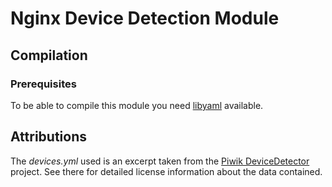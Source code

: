 # Nginx Device Detection Module


## Compilation

### Prerequisites

To be able to compile this module you need [libyaml](pyyaml.org/wiki/LibYAML)
available.


## Attributions

The _devices.yml_ used is an excerpt taken from the
[Piwik DeviceDetector](https://github.com/piwik/device-detector)
project. See there for detailed license information about the data contained.
